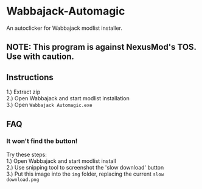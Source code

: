 # Wabbajack-Automagic
An autoclicker for Wabbajack modlist installer.  

## NOTE: This program is against NexusMod's TOS. Use with caution.

## Instructions
1.) Extract zip  
2.) Open Wabbajack and start modlist installation  
3.) Open `Wabbajack Automagic.exe`  

## FAQ
### It won't find the button!
Try these steps:  
1.) Open Wabbajack and start modlist install  
2.) Use snipping tool to screenshot the 'slow download' button  
3.) Put this image into the `img` folder, replacing the current `slow download.png`  
